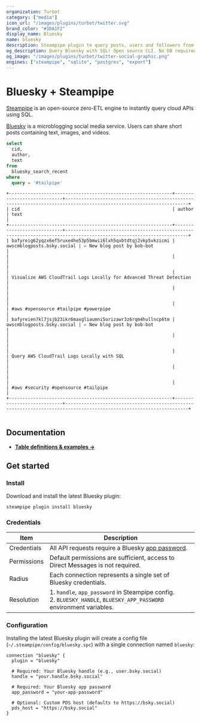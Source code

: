 ```yaml
---
organization: Turbot
category: ["media"]
icon_url: "/images/plugins/turbot/twitter.svg"
brand_color: "#1DA1F2"
display_name: Bluesky
name: bluesky
description: Steampipe plugin to query posts, users and followers from Bluesky.
og_description: Query Bluesky with SQL! Open source CLI. No DB required.
og_image: "/images/plugins/turbot/twitter-social-graphic.png"
engines: ["steampipe", "sqlite", "postgres", "export"]
---
```



# Bluesky + Steampipe

[Steampipe](https://steampipe.io) is an open-source zero-ETL engine to instantly query cloud APIs using SQL.

[Bluesky](https://bsky.social/about) is a microblogging social media service. Users can share short posts containing text, images, and videos.

```sql
select
  cid,
  author,
  text
from
  bluesky_search_recent
where
  query = '#tailpipe'
```

```
+-------------------------------------------------------------+----------------------------+--------------------------------------------------------------------------------------------------------------------+
| cid                                                         | author                     | text                                                                                                               |
+-------------------------------------------------------------+----------------------------+--------------------------------------------------------------------------------------------------------------------+
| bafyreig62yqzx6ef5ruxe4he53p5bmwii6lxh5qxbtdtqj2vkp5vkzicmi | awscmblogposts.bsky.social | ✍️ New blog post by bob-bot                                                                                        |
|                                                             |                            |                                                                                                                    |
|                                                             |                            | Visualize AWS CloudTrail Logs Locally for Advanced Threat Detection                                                |
|                                                             |                            |                                                                                                                    |
|                                                             |                            | #aws #opensource #tailpipe #powerpipe                                                                              |
| bafyreien7kl7jsjb23ikr6maxgliaumni5orizawr3z6rqm4hullncp6tm | awscmblogposts.bsky.social | ✍️ New blog post by bob-bot                                                                                        |
|                                                             |                            |                                                                                                                    |
|                                                             |                            | Query AWS CloudTrail Logs Locally with SQL                                                                         |
|                                                             |                            |                                                                                                                    |
|                                                             |                            | #aws #security #opensource #tailpipe                                                                               |
+-------------------------------------------------------------+----------------------------+--------------------------------------------------------------------------------------------------------------------+


```

## Documentation

- **[Table definitions & examples →](/plugins/turbot/bluesky/tables)**

## Get started

### Install

Download and install the latest Bluesky plugin:

```bash
steampipe plugin install bluesky
```

### Credentials

| Item | Description |
| - | - |
| Credentials | All API requests require a Bluesky [app password](https://bsky.social/settings/app-passwords). |
| Permissions | Default permissions are sufficient, access to Direct Messages is not required. |
| Radius | Each connection represents a single set of Bluesky credentials. |
| Resolution |  1. `handle`, `app_password` in Steampipe config.<br />2. `BLUESKY_HANDLE`, `BLUESKY_APP_PASSWORD` environment variables.

### Configuration

Installing the latest Bluesky plugin will create a config file (`~/.steampipe/config/bluesky.spc`) with a single connection named `bluesky`:

```hcl
connection "bluesky" {
  plugin = "bluesky"
  
  # Required: Your Bluesky handle (e.g., user.bsky.social)
  handle = "your.handle.bsky.social"
  
  # Required: Your Bluesky app password
  app_password = "your-app-password"
  
  # Optional: Custom PDS host (defaults to https://bsky.social)
  pds_host = "https://bsky.social"
}
```
